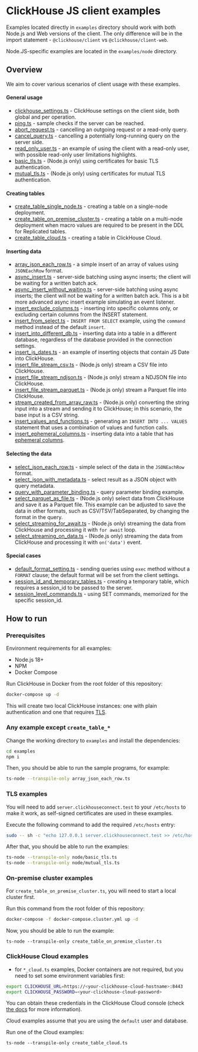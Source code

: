 # ClickHouse JS client examples

Examples located directly in `examples` directory should work with both Node.js and Web versions of the client.
The only difference will be in the import statement - `@clickhouse/client` vs `@clickhouse/client-web`.

Node.JS-specific examples are located in the `examples/node` directory.

## Overview

We aim to cover various scenarios of client usage with these examples.

#### General usage

- [clickhouse_settings.ts](clickhouse_settings.ts) - ClickHouse settings on the client side, both global and per operation.
- [ping.ts](ping.ts) - sample checks if the server can be reached.
- [abort_request.ts](abort_request.ts) - cancelling an outgoing request or a read-only query.
- [cancel_query.ts](cancel_query.ts) - cancelling a potentially long-running query on the server side.
- [read_only_user.ts](read_only_user.ts) - an example of using the client with a read-only user, with possible read-only user limitations highlights.
- [basic_tls.ts](node/basic_tls.ts) - (Node.js only) using certificates for basic TLS authentication.
- [mutual_tls.ts](node/mutual_tls.ts) - (Node.js only) using certificates for mutual TLS authentication.

#### Creating tables

- [create_table_single_node.ts](create_table_single_node.ts) - creating a table on a single-node deployment.
- [create_table_on_premise_cluster.ts](create_table_on_premise_cluster.ts) - creating a table on a multi-node deployment when macro values are required to be present in the DDL for Replicated tables.
- [create_table_cloud.ts](create_table_cloud.ts) - creating a table in ClickHouse Cloud.

#### Inserting data

- [array_json_each_row.ts](array_json_each_row.ts) - a simple insert of an array of values using `JSONEachRow` format.
- [async_insert.ts](async_insert.ts) - server-side batching using async inserts; the client will be waiting for a written batch ack.
- [async_insert_without_waiting.ts](async_insert_without_waiting.ts) - server-side batching using async inserts; the client will not be waiting for a written batch ack. This is a bit more advanced async insert example simulating an event listener.
- [insert_exclude_columns.ts](insert_exclude_columns.ts) - inserting into specific columns only, or excluding certain columns from the INSERT statement.
- [insert_from_select.ts](insert_from_select.ts) - `INSERT FROM SELECT` example, using the `command` method instead of the default `insert`.
- [insert_into_different_db.ts](insert_into_different_db.ts) - inserting data into a table in a different database, regardless of the database provided in the connection settings.
- [insert_js_dates.ts](insert_js_dates.ts) - an example of inserting objects that contain JS Date into ClickHouse.
- [insert_file_stream_csv.ts](node/insert_file_stream_csv.ts) - (Node.js only) stream a CSV file into ClickHouse.
- [insert_file_stream_ndjson.ts](node/insert_file_stream_ndjson.ts) - (Node.js only) stream a NDJSON file into ClickHouse.
- [insert_file_stream_parquet.ts](node/insert_file_stream_parquet.ts) - (Node.js only) stream a Parquet file into ClickHouse.
- [stream_created_from_array_raw.ts](node/stream_created_from_array_raw.ts) - (Node.js only) converting the string input into a stream and sending it to ClickHouse; in this scenario, the base input is a CSV string.
- [insert_values_and_functions.ts](insert_values_and_functions.ts) - generating an `INSERT INTO ... VALUES` statement that uses a combination of values and function calls.
- [insert_ephemeral_columns.ts](insert_ephemeral_columns.ts) - inserting data into a table that has [ephemeral columns](https://clickhouse.com/docs/en/sql-reference/statements/create/table#ephemeral).

#### Selecting the data

- [select_json_each_row.ts](select_json_each_row.ts) - simple select of the data in the `JSONEachRow` format.
- [select_json_with_metadata.ts](select_json_with_metadata.ts) - select result as a JSON object with query metadata.
- [query_with_parameter_binding.ts](query_with_parameter_binding.ts) - query parameter binding example.
- [select_parquet_as_file.ts](node/select_parquet_as_file.ts) - (Node.js only) select data from ClickHouse and save it as a Parquet file. This example can be adjusted to save the data in other formats, such as CSV/TSV/TabSeparated, by changing the format in the query.
- [select_streaming_for_await.ts](node/select_streaming_for_await.ts) - (Node.js only) streaming the data from ClickHouse and processing it with `for await` loop.
- [select_streaming_on_data.ts](node/select_streaming_on_data.ts) - (Node.js only) streaming the data from ClickHouse and processing it with `on('data')` event.

#### Special cases

- [default_format_setting.ts](default_format_setting.ts) - sending queries using `exec` method without a `FORMAT` clause; the default format will be set from the client settings.
- [session_id_and_temporary_tables.ts](session_id_and_temporary_tables.ts) - creating a temporary table, which requires a session_id to be passed to the server.
- [session_level_commands.ts](session_level_commands.ts) - using SET commands, memorized for the specific session_id.

## How to run

### Prerequisites

Environment requirements for all examples:

- Node.js 18+
- NPM
- Docker Compose

Run ClickHouse in Docker from the root folder of this repository:

```bash
docker-compose up -d
```

This will create two local ClickHouse instances: one with plain authentication and one that requires [TLS](#tls-examples).

### Any example except `create_table_*`

Change the working directory to `examples` and install the dependencies:

```sh
cd examples
npm i
```

Then, you should be able to run the sample programs, for example:

```sh
ts-node --transpile-only array_json_each_row.ts
```

### TLS examples

You will need to add `server.clickhouseconnect.test` to your `/etc/hosts` to make it work, as self-signed certificates are used in these examples.

Execute the following command to add the required `/etc/hosts` entry:

```bash
sudo -- sh -c "echo 127.0.0.1 server.clickhouseconnect.test >> /etc/hosts"
```

After that, you should be able to run the examples:

```bash
ts-node --transpile-only node/basic_tls.ts
ts-node --transpile-only node/mutual_tls.ts
```

### On-premise cluster examples

For `create_table_on_premise_cluster.ts`, you will need to start a local cluster first.

Run this command from the root folder of this repository:

```sh
docker-compose -f docker-compose.cluster.yml up -d
```

Now, you should be able to run the example:

```
ts-node --transpile-only create_table_on_premise_cluster.ts
```

### ClickHouse Cloud examples

- for `*_cloud.ts` examples, Docker containers are not required, but you need to set some environment variables first:

```sh
export CLICKHOUSE_URL=https://<your-clickhouse-cloud-hostname>:8443
export CLICKHOUSE_PASSWORD=<your-clickhouse-cloud-password>
```

You can obtain these credentials in the ClickHouse Cloud console (check [the docs](https://clickhouse.com/docs/en/integrations/language-clients/javascript#gather-your-connection-details) for more information).

Cloud examples assume that you are using the `default` user and database.

Run one of the Cloud examples:

```
ts-node --transpile-only create_table_cloud.ts
```
